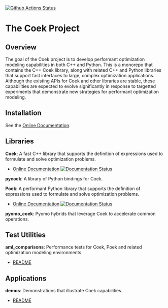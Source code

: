 [![Github Actions Status](https://github.com/sandialabs/coek/workflows/Linux%20Build%20and%20Tests/badge.svg?event=push)](https://github.com/sandialabs/coek/actions?query=workflow%3A%22Linux+Build+and+Tests%22++) 

# The Coek Project

## Overview

The goal of the Coek project is to develop performant optimization
modeling capabilities in both C++ and Python.  This is a monorepo that
contains the C++ Coek library, along with related C++ and Python libraries
that support fast interfaces to large, complex optimization applications.
Although the existing APIs for Coek and other libraries are stable,
these capabilities are expected to evolve significantly in response to
targetted experiments that demonstrate new strategies for performant
optimization modeling.


## Installation

See the [Online Documentation](http://coek.readthedocs.org/en/latest/).

## Libraries

**Coek**: A fast C++ library that supports the definition of expressions used to formulate and solve optimization problems.

* [Online Documentation](http://coek.readthedocs.org/en/latest/)
[![Documentation Status](https://readthedocs.org/projects/coek/badge/?version=latest)](http://coek.readthedocs.org/en/latest/)

**pycoek**: A library of Python bindings for Coek.

**Poek**: A performant Python library that supports the definition of expressions used to formulate and solve optimization problems.

* [Online Documentation](http://poek.readthedocs.org/en/latest/)
[![Documentation Status](https://readthedocs.org/projects/poek/badge/?version=latest)](http://poek.readthedocs.org/en/latest/)

**pyomo_coek**: Pyomo hybrids that leverage Coek to accelerate common operations.


## Test Utilities

**aml_comparisons**: Performance tests for Coek, Poek and related optimization modeling environments.

* [README](test/aml_comparisons/README.md)

## Applications

**demos**: Demonstrations that illustrate Coek capabilities.

* [README](app/demos/README.md)

